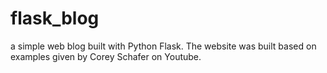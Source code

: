 # flask_blog
a simple web blog built with Python Flask. The website was built based on examples given by Corey Schafer on Youtube.
